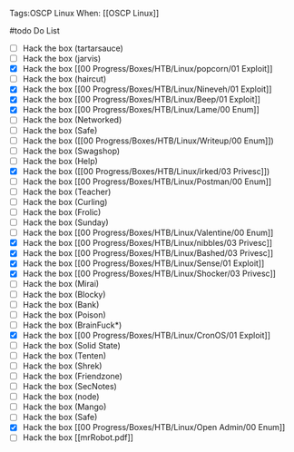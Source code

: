 Tags:OSCP Linux 
When: [[OSCP Linux]]

#todo Do List
- [ ]  Hack the box (tartarsauce)
- [ ]  Hack the box (jarvis)
- [x]  Hack the box [[00 Progress/Boxes/HTB/Linux/popcorn/01 Exploit]]
- [ ]  Hack the box (haircut)
- [x]  Hack the box [[00 Progress/Boxes/HTB/Linux/Nineveh/01 Exploit]]
- [x]  Hack the box [[00 Progress/Boxes/HTB/Linux/Beep/01 Exploit]]
- [x]  Hack the box [[00 Progress/Boxes/HTB/Linux/Lame/00 Enum]]
- [ ]  Hack the box (Networked)
- [ ]  Hack the box (Safe)
- [ ]  Hack the box ([[00 Progress/Boxes/HTB/Linux/Writeup/00 Enum]])
- [ ]  Hack the box (Swagshop)
- [ ]  Hack the box (Help)
- [x]  Hack the box ([[00 Progress/Boxes/HTB/Linux/irked/03 Privesc]])
- [ ]  Hack the box [[00 Progress/Boxes/HTB/Linux/Postman/00 Enum]]
- [ ]  Hack the box (Teacher)
- [ ]  Hack the box (Curling)
- [ ]  Hack the box (Frolic)
- [ ]  Hack the box (Sunday)
- [ ]  Hack the box [[00 Progress/Boxes/HTB/Linux/Valentine/00 Enum]]
- [x]  Hack the box [[00 Progress/Boxes/HTB/Linux/nibbles/03 Privesc]]
- [x]  Hack the box [[00 Progress/Boxes/HTB/Linux/Bashed/03 Privesc]]
- [x]  Hack the box [[00 Progress/Boxes/HTB/Linux/Sense/01 Exploit]]
- [x]  Hack the box [[00 Progress/Boxes/HTB/Linux/Shocker/03 Privesc]]
- [ ]  Hack the box (Mirai)
- [ ]  Hack the box (Blocky)
- [ ]  Hack the box (Bank)
- [ ]  Hack the box (Poison)
- [ ]  Hack the box (BrainFuck*)
- [x]  Hack the box [[00 Progress/Boxes/HTB/Linux/CronOS/01 Exploit]]
- [ ]  Hack the box (Solid State)
- [ ]  Hack the box (Tenten)
- [ ]  Hack the box (Shrek)
- [ ]  Hack the box (Friendzone)
- [ ]  Hack the box (SecNotes)
- [ ]  Hack the box (node)
- [ ]  Hack the box (Mango)
- [ ]   Hack the box (Safe) 
- [x]    Hack the box [[00 Progress/Boxes/HTB/Linux/Open Admin/00 Enum]]
- [ ]  Hack the box [[mrRobot.pdf]]

